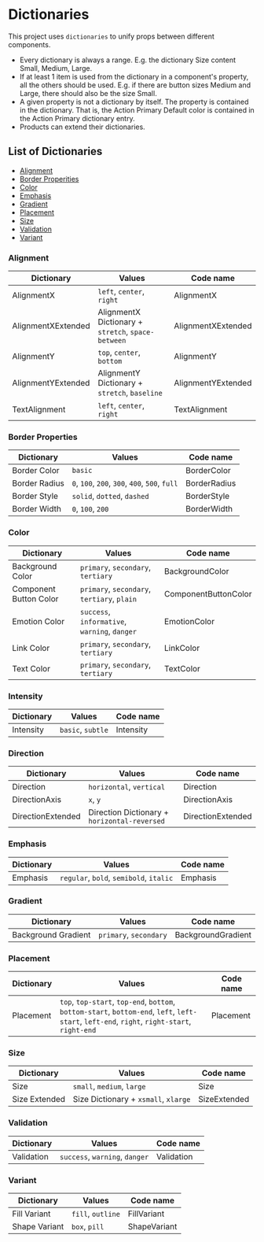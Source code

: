 # Dictionaries

This project uses `dictionaries` to unify props between different components.

- Every dictionary is always a range. E.g. the dictionary Size content Small, Medium, Large.
- If at least 1 item is used from the dictionary in a component's property, all the others should be used. E.g. if there are button sizes Medium and Large, there should also be the size Small.
- A given property is not a dictionary by itself. The property is contained in the dictionary. That is, the Action Primary Default color is contained in the Action Primary dictionary entry.
- Products can extend their dictionaries.

## List of Dictionaries

- [Alignment](#alignment)
- [Border Properities](#border-properties)
- [Color](#color)
- [Emphasis](#emphasis)
- [Gradient](#gradient)
- [Placement](#placement)
- [Size](#size)
- [Validation](#validation)
- [Variant](#variant)

### Alignment

| Dictionary         | Values                                             | Code name          |
| ------------------ | -------------------------------------------------- | ------------------ |
| AlignmentX         | `left`, `center`, `right`                          | AlignmentX         |
| AlignmentXExtended | AlignmentX Dictionary + `stretch`, `space-between` | AlignmentXExtended |
| AlignmentY         | `top`, `center`, `bottom`                          | AlignmentY         |
| AlignmentYExtended | AlignmentY Dictionary + `stretch`, `baseline`      | AlignmentYExtended |
| TextAlignment      | `left`, `center`, `right`                          | TextAlignment      |

### Border Properties

| Dictionary    | Values                                         | Code name    |
| ------------- | ---------------------------------------------- | ------------ |
| Border Color  | `basic`                                        | BorderColor  |
| Border Radius | `0`, `100`, `200`, `300`, `400`, `500`, `full` | BorderRadius |
| Border Style  | `solid`, `dotted`, `dashed`                    | BorderStyle  |
| Border Width  | `0`, `100`, `200`                              | BorderWidth  |

### Color

| Dictionary             | Values                                        | Code name            |
| ---------------------- | --------------------------------------------- | -------------------- |
| Background Color       | `primary`, `secondary`, `tertiary`            | BackgroundColor      |
| Component Button Color | `primary`, `secondary`, `tertiary`, `plain`   | ComponentButtonColor |
| Emotion Color          | `success`, `informative`, `warning`, `danger` | EmotionColor         |
| Link Color             | `primary`, `secondary`, `tertiary`            | LinkColor            |
| Text Color             | `primary`, `secondary`, `tertiary`            | TextColor            |

### Intensity

| Dictionary | Values            | Code name |
| ---------- | ----------------- | --------- |
| Intensity  | `basic`, `subtle` | Intensity |

### Direction

| Dictionary        | Values                                       | Code name         |
| ----------------- | -------------------------------------------- | ----------------- |
| Direction         | `horizontal`, `vertical`                     | Direction         |
| DirectionAxis     | `x`, `y`                                     | DirectionAxis     |
| DirectionExtended | Direction Dictionary + `horizontal-reversed` | DirectionExtended |

### Emphasis

| Dictionary | Values                                  | Code name |
| ---------- | --------------------------------------- | --------- |
| Emphasis   | `regular`, `bold`, `semibold`, `italic` | Emphasis  |

### Gradient

| Dictionary          | Values                 | Code name          |
| ------------------- | ---------------------- | ------------------ |
| Background Gradient | `primary`, `secondary` | BackgroundGradient |

### Placement

| Dictionary | Values                                                                                                                                       | Code name |
| ---------- | -------------------------------------------------------------------------------------------------------------------------------------------- | --------- |
| Placement  | `top`, `top-start`, `top-end`, `bottom`, `bottom-start`, `bottom-end`, `left`, `left-start`, `left-end`, `right`, `right-start`, `right-end` | Placement |

### Size

| Dictionary    | Values                               | Code name    |
| ------------- | ------------------------------------ | ------------ |
| Size          | `small`, `medium`, `large`           | Size         |
| Size Extended | Size Dictionary + `xsmall`, `xlarge` | SizeExtended |

### Validation

| Dictionary | Values                         | Code name  |
| ---------- | ------------------------------ | ---------- |
| Validation | `success`, `warning`, `danger` | Validation |

### Variant

| Dictionary    | Values            | Code name    |
| ------------- | ----------------- | ------------ |
| Fill Variant  | `fill`, `outline` | FillVariant  |
| Shape Variant | `box`, `pill`     | ShapeVariant |
